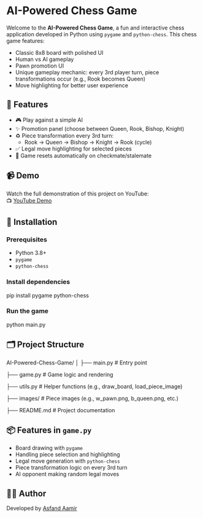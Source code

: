 # AI-Powered Chess Game 

Welcome to the **AI-Powered Chess Game**, a fun and interactive chess application developed in Python using `pygame` and `python-chess`. This chess game features:

- Classic 8x8 board with polished UI
- Human vs AI gameplay
- Pawn promotion UI
- Unique gameplay mechanic: every 3rd player turn, piece transformations occur (e.g., Rook becomes Queen)
- Move highlighting for better user experience

## 🔧 Features

- 🎮 Play against a simple AI
- ✨ Promotion panel (choose between Queen, Rook, Bishop, Knight)
- ♻️ Piece transformation every 3rd turn:
  - Rook → Queen → Bishop → Knight → Rook (cycle)
- ✅ Legal move highlighting for selected pieces
- 🔁 Game resets automatically on checkmate/stalemate

## 📹 Demo

Watch the full demonstration of this project on YouTube:  
📺 [YouTube Demo](https://youtu.be/M7znA2Zy6es)

## 🚀 Installation

### Prerequisites

- Python 3.8+
- `pygame`
- `python-chess`

### Install dependencies

pip install pygame python-chess

### Run the game

python main.py


## 🗂️ Project Structure

AI-Powered-Chess-Game/
│
├── main.py                # Entry point

├── game.py                # Game logic and rendering

├── utils.py               # Helper functions (e.g., draw_board, load_piece_image)

├── images/                # Piece images (e.g., w_pawn.png, b_queen.png, etc.)

├── README.md              # Project documentation



## 📦 Features in `game.py`

- Board drawing with `pygame`
- Handling piece selection and highlighting
- Legal move generation with `python-chess`
- Piece transformation logic on every 3rd turn
- AI opponent making random legal moves


## 👨‍💻 Author

Developed by [Asfand Aamir](https://github.com/AsfandAamir)


